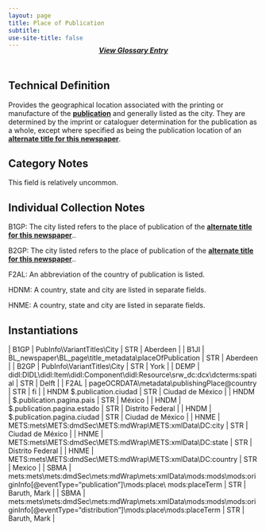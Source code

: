 ```yaml
---
layout: page
title: Place of Publication
subtitle:  
use-site-title: false
---
```


<h4 style="text-align:center;font-style:italic;margin-top:-20px;margin-bottom:50px;"><a href="../../glossary/place-of-publication">View Glossary Entry</a></h4>

## Technical Definition

Provides the geographical location associated with the printing or
manufacture of the [**publication**](../newspaper-title) and generally listed as the city.
They are determined by the imprint or cataloguer determination for
the publication as a whole, except where specified as being the
publication location of an [**alternate title for this newspaper**](../alternate-newspaper-title).

## Category Notes

This field is relatively uncommon.

## Individual Collection Notes

B1GP: The city listed refers to the place of publication of the
[**alternate title for this newspaper**](../alternate-newspaper-title)..

B2GP: The city listed refers to the place of publication of the
[**alternate title for this newspaper**](../alternate-newspaper-title)..

F2AL: An abbreviation of the country of publication is listed.

HDNM: A country, state and city are listed in separate fields.

HNME: A country, state and city are listed in separate fields.

## Instantiations  

| B1GP  |  PubInfo\\VariantTitles\\City  | STR | Aberdeen  |
| B1JI  |  BL\_newspaper\\BL\_page\\title\_metadata\\placeOfPublication  | STR | Aberdeen  |
| B2GP  |  PubInfo\\VariantTitles\\City  | STR | York  |
| DEMP  |  didl:DIDL\\didl:Item\\didl:Component\\didl:Resource\\srw\_dc:dcx\\dcterms:spatial  | STR | Delft  |
| F2AL  |  pageOCRDATA\\metadata\\publishingPlace@country  | STR | fi  |
| HNDM $.publication.ciudad  | STR | Ciudad de México |
| HNDM  |  $.publication.pagina.pais  | STR | México  |
| HNDM  |  $.publication.pagina.estado  | STR | Distrito Federal |
| HNDM  |  $.publication.pagina.ciudad  | STR | Ciudad de México |
| HNME  |  METS:mets\\METS:dmdSec\\METS:mdWrap\\METS:xmlData\\DC:city  | STR | Ciudad de México |
| HNME  |  METS:mets\\METS:dmdSec\\METS:mdWrap\\METS:xmlData\\DC:state  | STR | Distrito Federal |
| HNME  |  METS:mets\\METS:dmdSec\\METS:mdWrap\\METS:xmlData\\DC:country  | STR | Mexico  |
| SBMA  |  mets:mets\\mets:dmdSec\\mets:mdWrap\\mets:xmlData\\mods:mods\\mods:originInfo\[@eventType=“publication”\]\\mods:place\\ mods:placeTerm | STR | Baruth, Mark  |
| SBMA  |  mets:mets\\mets:dmdSec\\mets:mdWrap\\mets:xmlData\\mods:mods\\mods:originInfo\[@eventType=“distribution”\]\\mods:place\\mods:placeTerm | STR | Baruth, Mark  |
